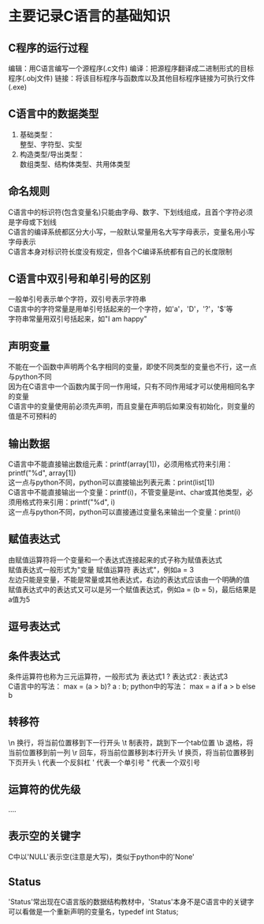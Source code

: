 # 主要记录C语言的基础知识


## C程序的运行过程
编辑：用C语言编写一个源程序(.c文件)
编译：把源程序翻译成二进制形式的目标程序(.obj文件)
链接：将该目标程序与函数库以及其他目标程序链接为可执行文件(.exe)

## C语言中的数据类型
1. 基础类型：  
整型、字符型、实型  
2. 构造类型/导出类型：  
数组类型、结构体类型、共用体类型  

## 命名规则
C语言中的标识符(包含变量名)只能由字母、数字、下划线组成，且首个字符必须是字母或下划线  
C语言的编译系统都区分大小写，一般默认常量用名大写字母表示，变量名用小写字母表示  
C语言本身对标识符长度没有规定，但各个C编译系统都有自己的长度限制  

## C语言中双引号和单引号的区别
一般单引号表示单个字符，双引号表示字符串  
C语言中的字符常量是用单引号括起来的一个字符，如'a'，'D'，'?'，'$'等  
字符串常量用双引号括起来，如"I am happy"  

## 声明变量
不能在一个函数中声明两个名字相同的变量，即使不同类型的变量也不行，这一点与python不同  
因为在C语言中一个函数内属于同一作用域，只有不同作用域才可以使用相同名字的变量  
C语言中的变量使用前必须先声明，而且变量在声明后如果没有初始化，则变量的值是不可预料的  

## 输出数据
C语言中不能直接输出数组元素：printf(array[1])，必须用格式符来引用：printf("%d", array[1])  
这一点与python不同，python可以直接输出列表元素：print(list[1])  
C语言中不能直接输出一个变量：printf(i)，不管变量是int、char或其他类型，必须用格式符来引用：printf("%d", i)  
这一点与python不同，python可以直接通过变量名来输出一个变量：print(i)  

## 赋值表达式
由赋值运算符将一个变量和一个表达式连接起来的式子称为赋值表达式  
赋值表达式一般形式为"变量 赋值运算符 表达式"，例如a = 3  
左边只能是变量，不能是常量或其他表达式，右边的表达式应该由一个明确的值  
赋值表达式中的表达式又可以是另一个赋值表达式，例如a = (b = 5)，最后结果是a值为5  

## 逗号表达式

## 条件表达式
条件运算符也称为三元运算符，一般形式为 表达式1 ? 表达式2 : 表达式3  
C语言中的写法： max = (a > b)? a : b;
python中的写法： max = a if a > b else b

## 转移符
\n 换行，将当前位置移到下一行开头
\t 制表符，跳到下一个tab位置
\b 退格，将当前位置移到前一列
\r 回车，将当前位置移到本行开头
\f 换页，将当前位置移到下页开头
\\ 代表一个反斜杠
\' 代表一个单引号
\" 代表一个双引号

## 运算符的优先级
....  

## 表示空的关键字
C中以'NULL'表示空(注意是大写)，类似于python中的'None'  

## Status
'Status'常出现在C语言版的数据结构教材中，'Status'本身不是C语言中的关键字  
可以看做是一个重新声明的变量名，typedef int Status;  
